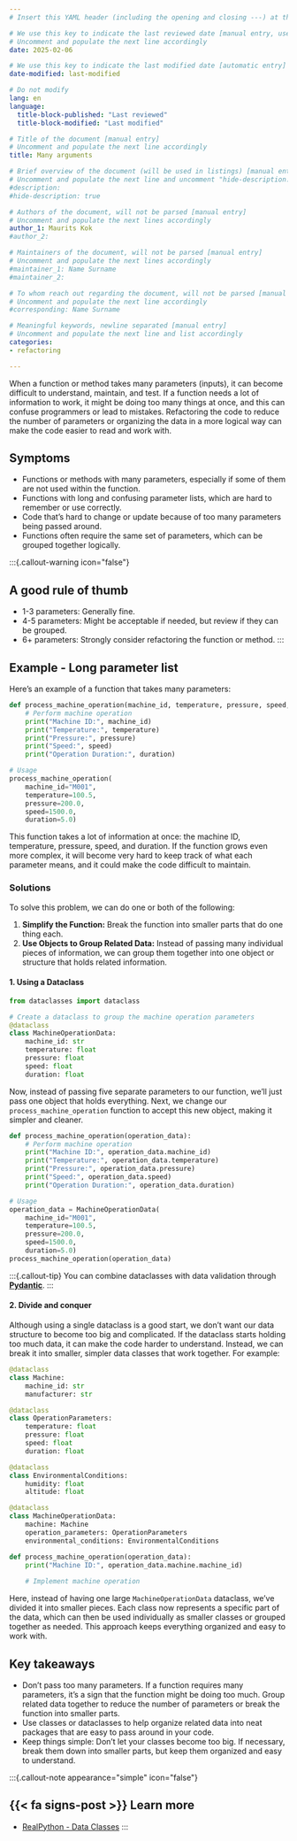 ```yaml
---
# Insert this YAML header (including the opening and closing ---) at the beginning of the document and fill it out accordingly

# We use this key to indicate the last reviewed date [manual entry, use YYYY-MM-DD]
# Uncomment and populate the next line accordingly
date: 2025-02-06

# We use this key to indicate the last modified date [automatic entry]
date-modified: last-modified

# Do not modify
lang: en
language: 
  title-block-published: "Last reviewed"
  title-block-modified: "Last modified"

# Title of the document [manual entry]
# Uncomment and populate the next line accordingly
title: Many arguments

# Brief overview of the document (will be used in listings) [manual entry]
# Uncomment and populate the next line and uncomment "hide-description: true".
#description: 
#hide-description: true

# Authors of the document, will not be parsed [manual entry]
# Uncomment and populate the next lines accordingly
author_1: Maurits Kok
#author_2:

# Maintainers of the document, will not be parsed [manual entry]
# Uncomment and populate the next lines accordingly
#maintainer_1: Name Surname
#maintainer_2:

# To whom reach out regarding the document, will not be parsed [manual entry]
# Uncomment and populate the next line accordingly
#corresponding: Name Surname

# Meaningful keywords, newline separated [manual entry]
# Uncomment and populate the next line and list accordingly
categories: 
- refactoring 

---
```


When a function or method takes many parameters (inputs), it can become difficult to understand, maintain, and test. If a function needs a lot of information to work, it might be doing too many things at once, and this can confuse programmers or lead to mistakes. Refactoring the code to reduce the number of parameters or organizing the data in a more logical way can make the code easier to read and work with.

## Symptoms
- Functions or methods with many parameters, especially if some of them are not used within the function.
- Functions with long and confusing parameter lists, which are hard to remember or use correctly.
- Code that’s hard to change or update because of too many parameters being passed around.
- Functions often require the same set of parameters, which can be grouped together logically.

:::{.callout-warning icon="false"}
## A good rule of thumb
- 1-3 parameters: Generally fine.
- 4-5 parameters: Might be acceptable if needed, but review if they can be grouped.
- 6+ parameters: Strongly consider refactoring the function or method.
:::

## Example - Long parameter list
Here’s an example of a function that takes many parameters:

```python	
def process_machine_operation(machine_id, temperature, pressure, speed, duration):
    # Perform machine operation
    print("Machine ID:", machine_id)
    print("Temperature:", temperature)
    print("Pressure:", pressure)
    print("Speed:", speed)
    print("Operation Duration:", duration)

# Usage
process_machine_operation(
    machine_id="M001", 
    temperature=100.5, 
    pressure=200.0, 
    speed=1500.0, 
    duration=5.0)
```	
This function takes a lot of information at once: the machine ID, temperature, pressure, speed, and duration. If the function grows even more complex, it will become very hard to keep track of what each parameter means, and it could make the code difficult to maintain.


### Solutions
To solve this problem, we can do one or both of the following:

1. **Simplify the Function:** Break the function into smaller parts that do one thing each.
2. **Use Objects to Group Related Data:** Instead of passing many individual pieces of information, we can group them together into one object or structure that holds related information.


#### 1. Using a Dataclass
```python
from dataclasses import dataclass

# Create a dataclass to group the machine operation parameters
@dataclass
class MachineOperationData:
    machine_id: str
    temperature: float
    pressure: float
    speed: float
    duration: float
```
Now, instead of passing five separate parameters to our function, we’ll just pass one object that holds everything. Next, we change our `process_machine_operation` function to accept this new object, making it simpler and cleaner.

```python
def process_machine_operation(operation_data):
    # Perform machine operation
    print("Machine ID:", operation_data.machine_id)
    print("Temperature:", operation_data.temperature)
    print("Pressure:", operation_data.pressure)
    print("Speed:", operation_data.speed)
    print("Operation Duration:", operation_data.duration)

# Usage 
operation_data = MachineOperationData(
    machine_id="M001", 
    temperature=100.5, 
    pressure=200.0, 
    speed=1500.0, 
    duration=5.0)
process_machine_operation(operation_data)
```

:::{.callout-tip}
You can combine dataclasses with data validation through [**Pydantic**](https://docs.pydantic.dev/latest/).
:::

#### 2. Divide and conquer

Although using a single dataclass is a good start, we don’t want our data structure to become too big and complicated. If the dataclass starts holding too much data, it can make the code harder to understand. Instead, we can break it into smaller, simpler data classes that work together. For example:

```python
@dataclass
class Machine:
    machine_id: str
    manufacturer: str

@dataclass
class OperationParameters:
    temperature: float
    pressure: float
    speed: float
    duration: float

@dataclass
class EnvironmentalConditions:
    humidity: float
    altitude: float

@dataclass
class MachineOperationData:
    machine: Machine
    operation_parameters: OperationParameters
    environmental_conditions: EnvironmentalConditions

def process_machine_operation(operation_data):
    print("Machine ID:", operation_data.machine.machine_id)
    
    # Implement machine operation
```	
Here, instead of having one large `MachineOperationData` dataclass, we’ve divided it into smaller pieces. Each class now represents a specific part of the data, which can then be used individually as smaller classes or grouped together as needed. This approach keeps everything organized and easy to work with.

## Key takeaways
- Don’t pass too many parameters. If a function requires many parameters, it’s a sign that the function might be doing too much. Group related data together to reduce the number of parameters or break the function into smaller parts.
- Use classes or dataclasses to help organize related data into neat packages that are easy to pass around in your code.
- Keep things simple: Don’t let your classes become too big. If necessary, break them down into smaller parts, but keep them organized and easy to understand.


:::{.callout-note appearance="simple" icon="false"}
## {{< fa signs-post >}} Learn more
- [RealPython - Data Classes](https://realpython.com/python-data-classes/)
:::